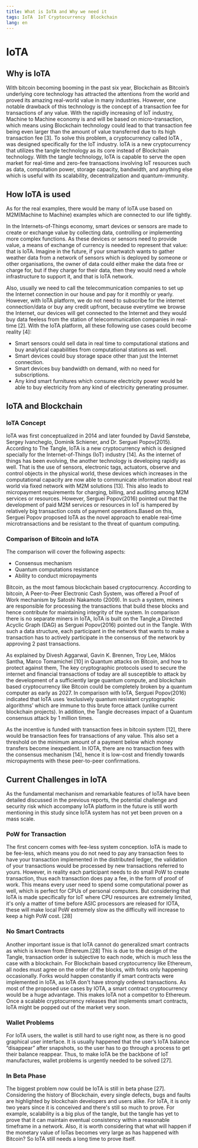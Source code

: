 ```yaml
---
title: What is IoTA and Why we need it
tags: IoTA  IoT Cryptocurrency  Blockchain
lang: en
---
```


# IoTA
## Why is IoTA
With bitcoin becoming booming in the past six year, Blockchain as Bitcoin’s underlying core technology has attracted the attentions from the world and proved its amazing real-world value in many industries. 
However, one notable drawback of this technology is the concept of a transaction fee for transactions of any value. With the rapidly increasing of IoT industry, Machine to Machine economy is and will be based on micro-transaction, which means using Blockchain technology could lead to that transaction fee being even larger than the amount of value transferred due to its high transaction fee [3].
To solve this problem, a cryptocurrency called IoTA , was designed specifically for the IoT industry. IoTA is a new cryptocurrency that utilizes the tangle technology as its core instead of Blockchain technology. With the tangle technology, IoTA is capable to serve the open market for real-time and zero-fee transactions involving IoT resources such as data, computation power, storage capacity, bandwidth, and anything else which is useful with its scalability, decentralization and quantum-immunity.

## How IoTA is used
As for the real examples,  there would be many of IoTA use based on M2M(Machine to Machine) examples which are connected to our life tightly. 

In the Internets-of-Things economy, smart devices or sensors are made to create or exchange value by collecting data, controlling or implementing more complex functions. As these devices or sensors need to provide value,  a means of exchange of currency is needed to represent that value: that is IoTA. Imagine in the future, if your smartwatch wants to gather weather data from a network of sensors which is deployed by someone or other organisations,  the owner of data could either make the data free or charge for, but if they charge for their data, then they would need a whole infrastructure to support it, and that is IoTA network.

Also, usually we need to call the telecommunication companies to set up the Internet connection in our house and pay for it monthly or yearly. However, with IoTA platform, we do not need to subscribe for the internet connection/data or buy any credit upfront, because everytime we browse the Internet, our devices will get connected to the Internet and they would buy data feeless from the station of telecommunication companies in real-time [2].
With the IoTA platform, all these following use cases could become reality [4]: 

* Smart sensors could sell data in real time to computational stations and buy analytical capabilities from computational stations as well. 
* Smart devices could buy storage space other than just the Internet connection. 
* Smart devices buy bandwidth on demand, with no need for subscriptions.
* Any kind smart furnitures which consume electricity power would be able to buy electricity from any kind of electricity generating prosumer.

## **IoTA and Blockchain**
### **IoTA Concept**
IoTA was first conceptualized in 2014 and later founded by David Sønstebø, Sergey Ivancheglo, Dominik Schiener, and Dr. Serguei Popov(2015). According to The Tangle, IoTA is a new cryptocurrency which is designed specially for the Internet-of-Things (IoT) industry [14].  As the internet of things has been evolving, the another technology is developing rapidly as well. That is the use of sensors, electronic tags, actuators, observe and control objects in the physical world, these devices which increases in the computational capacity are now able to communicate information about real world via fixed network with M2M solutions [13]. This also leads to micropayment requirements for charging, billing, and auditing among M2M services or resources. However, Serguei Popov(2016) pointed out that the development of paid M2M services or resources in IoT is hampered by relatively big transaction costs of payment operations.Based on this, Serguei Popov proposed IoTA as the novel approach to enable real-time microtransactions and be resistant to the threat of quantum computing.

### **Comparison of Bitcoin and IoTA**

The comparison will cover the following aspects:
* Consensus mechanism
* Quantum computations resistance
* Ability to conduct micropayments
 
Bitcoin, as the most famous blockchain based cryptocurrency. According to bitcoin, A Peer-to-Peer Electronic Cash System,  was offered a Proof of Work mechanism by Satoshi Nakamoto (2009). In such a system, miners are responsible for processing the transactions that build these blocks and hence contribute for maintaining integrity of the system. In comparison there is no separate miners in IoTA, IoTA is built on the Tangle,a Directed Acyclic Graph (DAG) as Serguei Popov(2016) pointed out in the Tangle. With such a data structure, each participant in the network that wants to make a transaction has to actively participate in the consensus of the network by approving 2 past transactions.

As explained by Divesh Aggarwal, Gavin K. Brennen, Troy Lee, Miklos Santha, Marco Tomamichel [10] in Quantum attacks on Bitcoin, and how to protect against them, The key cryptographic protocols used to secure the internet and financial transactions of today are all susceptible to attack by the development of a sufficiently large quantum compute, and blockchain based cryptocurrency like Bitcoin could be completely broken by a quantum computer as early as 2027. In comparison with IoTA, Serguei Popov(2016) indicated that IoTA uses ‘exclusively quantum resistant cryptographic algorithms’ which are immune to this brute force attack (unlike current blockchain projects). In addition, the Tangle decreases impact of a Quantum consensus attack by 1 million times.
  
As the incentive is funded with transaction fees in bitcoin system [12], there would be transaction fees for transactions of any value. This also set a threshold on the minimum amount of a payment below which money transfers become inexpedient. In IOTA,  there are no transaction fees with the consensus mechanism [14], hence it is low-cost and friendly towards micropayments with these peer-to-peer confirmations.

## **Current Challenges in IoTA**
 As the fundamental mechanism and remarkable features of IoTA have been detailed discussed in the previous reports,  the potential challenge and security risk which accompany IoTA platform in the future is still worth mentioning in this study since IoTA system has not yet been proven on a mass scale.

### **PoW for Transaction**
   The first concern comes with fee-less system conception. IoTA is made to be fee-less, which means you do not need to pay any transaction fees to have your transaction implemented in the distributed ledger, the validation of your transactions would be processed by new transactions referred to yours.        However, in reality each participant needs to do small PoW to create transaction, thus each transaction does pay a fee, in the form of proof of work. This means every user need to spend some computational power as well, which is perfect for CPUs of personal computers. But considering that IoTA is made specifically for IoT where CPU resources are extremely limited, it's only a matter of time before ASIC processors are released for IOTA, these will make local PoW extremely slow as the difficulty will increase to keep a high PoW cost. [28]

### **No Smart Contracts**
   Another important issue is that IoTA cannot do generalized smart contracts as which is known from Ethereum.[28] This is due to the design of the Tangle, transaction order is subjective to each node, which is much less the case with a blockchain. For Blockchain based cryptocurrency like Ethereum, all nodes must agree on the order of the blocks, with forks only happening occasionally. Forks would happen constantly if smart contracts were implemented in IoTA, as IoTA don't have strongly ordered transactions. As most of the proposed use cases by IOTA, a smart contract cryptocurrency would be a huge advantage. This makes IoTA not a competitor to Ethereum. Once a scalable cryptocurrency releases that implements smart contracts, IoTA might be popped out of the market very soon.

### **Wallet Problems**
   For IoTA users, the wallet is still hard to use right now, as there is no good graphical user interface. It is usually happened that the user’s IoTA balance “disappear” after snapshots, so the user has to go through a process to get their balance reappear. Thus, to make IoTA be the backbone of IoT manufactures, wallet problems is urgently needed to be solved [27].

### **In Beta Phase**
 
The biggest problem now could be IoTA is still in beta phase [27]. Considering the history of Blockchain, every single defects, bugs and faults are highlighted by blockchain developers and users alike. For IoTA, it is only two years since it is conceived and there's still so much to prove. For example, scalability is a big plus of the tangle, but the tangle has yet to prove that it can maintain eventual consistency within a reasonable timeframe in a network. Also, it is worth considering that what will happen if the monetary value of IoTas becomes very large as has happened with Bitcoin? So IoTA still needs a long time to prove itself.